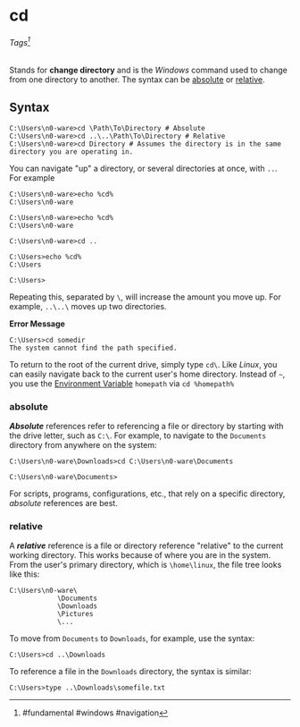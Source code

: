 # cd
###### Tags[^1]
Stands for **change directory** and is the *Windows* command used to change from one directory to another. The syntax can be [absolute](#absolute) or [relative](#relative). 

## Syntax 
```
C:\Users\n0-ware>cd \Path\To\Directory # Absolute
C:\Users\n0-ware>cd ..\..\Path\To\Directory # Relative
C:\Users\n0-ware>cd Directory # Assumes the directory is in the same directory you are operating in. 
```

You can navigate "up" a directory, or several directories at once, with `..`. For example

```
C:\Users\n0-ware>echo %cd%
C:\Users\n0-ware

C:\Users\n0-ware>echo %cd%
C:\Users\n0-ware

C:\Users\n0-ware>cd ..

C:\Users>echo %cd%
C:\Users

C:\Users>
```
 
 Repeating this, separated by `\`, will increase the amount you move up. For example, `..\..\` moves up two directories. 
 
**Error Message**
```
C:\Users>cd somedir
The system cannot find the path specified.
```

To return to the root of the current drive, simply type `cd\`. Like *Linux*, you can easily navigate back to the current user's home directory. Instead of `~`, you use the [Environment Variable](../../../Knowledge%20Base/Windows%20Fundamentals/05%20Windows%20Environment%20and%20System%20Information.md#Environment%20Variables) `homepath` via `cd %homepath%`

### absolute

***Absolute*** references refer to referencing a file or directory by starting with the drive letter, such as `C:\`. For example, to navigate to the `Documents` directory from anywhere on the system:

```
C:\Users\n0-ware\Downloads>cd C:\Users\n0-ware\Documents

C:\Users\n0-ware\Documents>
```

For scripts, programs, configurations, etc., that rely on a specific directory, *absolute* references are best.

### relative

A ***relative*** reference is a file or directory reference "relative" to the current working directory. This works because of where you are in the system. From the user's primary directory, which is `\home\linux`, the file tree looks like this:

```
C:\Users\n0-ware\
			\Documents
			\Downloads
			\Pictures
			\...
```

To move from `Documents` to `Downloads`, for example, use the syntax:

```
C:\Users>cd ..\Downloads
```

To reference a file in the `Downloads` directory, the syntax is similar:

```
C:\Users>type ..\Downloads\somefile.txt
```

[^1]: #fundamental #windows #navigation